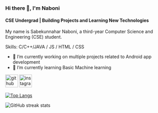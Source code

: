 ### Hi there 👋, I'm Naboni
#### CSE Undergrad | Building Projects and Learning New Technologies
 My name is Sabekunnahar Naboni, a third-year Computer Science and Engineering (CSE) student.

Skills: C/C++/JAVA / JS / HTML / CSS

- 🔭 I’m currently working on multiple projects related to Android app development 
- 🌱 I’m currently learning Basic Machine learning 


[<img src='https://cdn.jsdelivr.net/npm/simple-icons@3.0.1/icons/github.svg' alt='github' height='40'>](https://github.com/nabonisabekunnahar)  [<img src='https://cdn.jsdelivr.net/npm/simple-icons@3.0.1/icons/instagram.svg' alt='instagram' height='40'>](https://www.instagram.com/@sabekunnaharnaboni/)  

[![Top Langs](https://github-readme-stats.vercel.app/api/top-langs/?username=nabonisabekunnahar)](https://github.com/anuraghazra/github-readme-stats)

![GitHub streak stats](https://streak-stats.demolab.com/?user=nabonisabekunnahar)  

